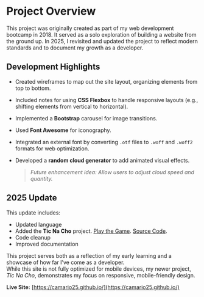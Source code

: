 # Project Overview

This project was originally created as part of my web development bootcamp in 2018. It served as a solo exploration of building a website from the ground up. In 2025, I revisited and updated the project to reflect modern standards and to document my growth as a developer.

## Development Highlights

- Created wireframes to map out the site layout, organizing elements from top to bottom.
- Included notes for using **CSS Flexbox** to handle responsive layouts (e.g., shifting elements from vertical to horizontal).
- Implemented a **Bootstrap** carousel for image transitions.
- Used **Font Awesome** for iconography.
- Integrated an external font by converting `.otf` files to `.woff` and `.woff2` formats for web optimization.
- Developed a **random cloud generator** to add animated visual effects.

  > *Future enhancement idea: Allow users to adjust cloud speed and quantity.*

## 2025 Update

This update includes:

- Updated language
- Added the **Tic Na Cho** project. [Play the Game](https://ticnacho.z22.web.core.windows.net/playgame). [Source Code](https://github.com/camario25/tic-tac-toe).
- Code cleanup
- Improved documentation

This project serves both as a reflection of my early learning and a showcase of how far I’ve come as a developer.  
While this site is not fully optimized for mobile devices, my newer project, *Tic Na Cho*, demonstrates my focus on responsive, mobile-friendly design.

**Live Site:** [https://camario25.github.io/](https://camario25.github.io/)

